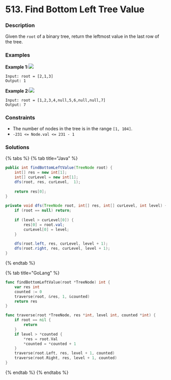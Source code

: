 # 513. Find Bottom Left Tree Value

### Description

Given the `root` of a binary tree, return the leftmost value in the last row of the tree.

### Examples

**Example 1:**![](https://assets.leetcode.com/uploads/2020/12/14/tree1.jpg)

```text
Input: root = [2,1,3]
Output: 1
```

**Example 2:**![](https://assets.leetcode.com/uploads/2020/12/14/tree2.jpg)

```text
Input: root = [1,2,3,4,null,5,6,null,null,7]
Output: 7
```

### **Constraints**

* The number of nodes in the tree is in the range `[1, 104]`.
* `-231 <= Node.val <= 231 - 1`

### Solutions

{% tabs %}
{% tab title="Java" %}
```java
public int findBottomLeftValue(TreeNode root) {
    int[] res = new int[1];
    int[] curLevel = new int[1];
    dfs(root, res, curLevel,  1);
    
    return res[0];
}
    
private void dfs(TreeNode root, int[] res, int[] curLevel, int level) {
    if (root == null) return;
    
    if (level > curLevel[0]) {
        res[0] = root.val;
        curLevel[0] = level;
    }
    
    dfs(root.left, res, curLevel, level + 1);
    dfs(root.right, res, curLevel, level + 1);
}
```
{% endtab %}

{% tab title="GoLang" %}
```go
func findBottomLeftValue(root *TreeNode) int {
	var res int
	counted := 0
	traverse(root, &res, 1, &counted)
	return res
}

func traverse(root *TreeNode, res *int, level int, counted *int) {
	if root == nil {
		return
	}
	if level > *counted {
		*res = root.Val
		*counted = *counted + 1
	}
	traverse(root.Left, res, level + 1, counted)
	traverse(root.Right, res, level + 1, counted)
}
```
{% endtab %}
{% endtabs %}

